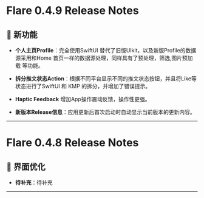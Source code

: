 # Flare 0.4.9 Release Notes

## 🎉 新功能
- **个人主页Profile**：完全使用SwiftUI 替代了旧版UIkit，以及新版Profile的数据源采用和Home 首页一样的数据源处理，同样具有了预处理，筛选,图片预加载 等功能。

- **拆分推文状态Action**：根据不同平台显示不同的推文状态按钮，并且将Like等状态进行了SwiftUI 和 KMP 的拆分，并增加了错误提示。

- **Haptic Feedback** 增加App操作震动反馈，操作性更强。

- **新版本Release信息**：应用更新后首次启动时自动显示当前版本的更新内容。
 
----------

# Flare 0.4.8 Release Notes

## 🎨 界面优化
- **待补充**：待补充
 

 
----------
